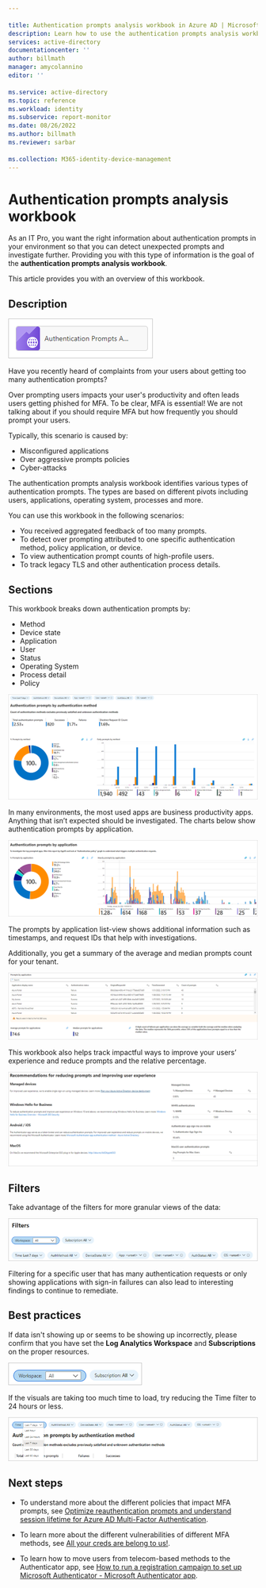 ```yaml
---

title: Authentication prompts analysis workbook in Azure AD | Microsoft Docs
description: Learn how to use the authentication prompts analysis workbook.
services: active-directory
documentationcenter: ''
author: billmath
manager: amycolannino
editor: ''

ms.service: active-directory
ms.topic: reference
ms.workload: identity
ms.subservice: report-monitor
ms.date: 08/26/2022
ms.author: billmath
ms.reviewer: sarbar 

ms.collection: M365-identity-device-management
---
```


# Authentication prompts analysis workbook

As an IT Pro, you want the right information about authentication prompts in your environment so that you can detect unexpected prompts and investigate further. Providing you with this type of information is the goal of the **authentication prompts analysis workbook**. 

This article provides you with an overview of this workbook.


## Description

![Workbook category](./media/workbook-authentication-prompts-analysis/workbook-category.png)


Have you recently heard of complaints from your users about getting too many authentication prompts?

Over prompting users impacts your user's productivity and often leads users getting phished for MFA. To be clear, MFA is essential! We are not talking about if you should require MFA but how frequently you should prompt your users.

Typically, this scenario is caused by:

- Misconfigured applications
- Over aggressive prompts policies 
- Cyber-attacks 
 
The authentication prompts analysis workbook identifies various types of authentication prompts. The types are  based on different pivots including users, applications, operating system, processes and more.

You can use this workbook in the following scenarios:

- You received aggregated feedback of too many prompts.
- To detect over prompting attributed to one specific authentication method, policy application, or device.
- To view authentication prompt counts of high-profile users.
- To track legacy TLS and other authentication process details.

 
 

## Sections

This workbook breaks down authentication prompts by: 

- Method
- Device state
- Application
- User
- Status
- Operating System
- Process detail
- Policy


![Authentication prompts by authentication method](./media/workbook-authentication-prompts-analysis/authentication-prompts-by-authentication-method.png)



In many environments, the most used apps are business productivity apps. Anything that isn’t expected should be investigated. The charts below show authentication prompts by application.



![Authentication prompts by application](./media/workbook-authentication-prompts-analysis/authentication-prompts-by-application.png)

The prompts by application list-view shows additional information such as timestamps, and request IDs that help with investigations.

Additionally, you get a summary of the average and median prompts count for your tenant. 


![Prompts by application](./media/workbook-authentication-prompts-analysis/prompts-by-authentication-method.png)


This workbook also helps track impactful ways to improve your users’ experience and reduce prompts and the relative percentage.  


![Recommendations for reducing prompts](./media/workbook-authentication-prompts-analysis/recommendations-for-reducing-prompts.png)

 


## Filters


Take advantage of the filters for more granular views of the data: 


![Filter](./media/workbook-authentication-prompts-analysis/filters.png)

Filtering for a specific user that has many authentication requests or only showing applications with sign-in failures can also lead to interesting findings to continue to remediate. 

## Best practices


If data isn't showing up or seems to be showing up incorrectly, please confirm that you have set the **Log Analytics Workspace** and **Subscriptions** on the proper resources.


![Set workspace and subscriptions](./media/workbook-authentication-prompts-analysis/workspace-and-subscriptions.png)

If the visuals are taking too much time to load, try reducing the Time filter to 24 hours or less.

![Set filter](./media/workbook-authentication-prompts-analysis/set-filter.png)




## Next steps

- To understand more about the different policies that impact MFA prompts, see [Optimize reauthentication prompts and understand session lifetime for Azure AD Multi-Factor Authentication](../authentication/concepts-azure-multi-factor-authentication-prompts-session-lifetime.md). 

- To learn more about the different vulnerabilities of different MFA methods, see [All your creds are belong to us!](https://aka.ms/allyourcreds).

- To learn how to move users from telecom-based methods to the Authenticator app, see [How to run a registration campaign to set up Microsoft Authenticator - Microsoft Authenticator app](../authentication/how-to-mfa-registration-campaign.md).

